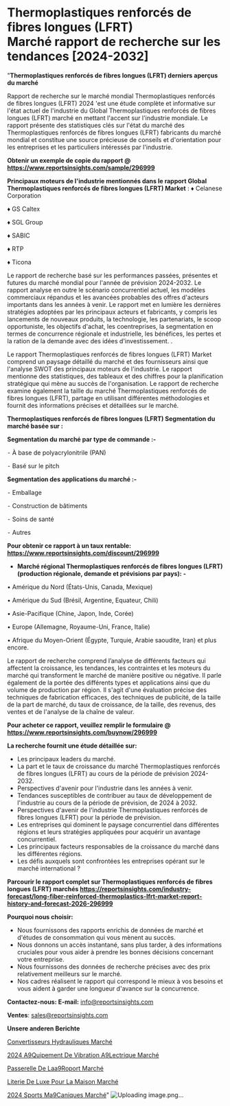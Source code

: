 # Thermoplastiques renforcés de fibres longues (LFRT) Marché rapport de recherche sur les tendances [2024-2032]

"<strong>Thermoplastiques renforcés de fibres longues (LFRT) derniers aperçus du marché</strong>

Rapport de recherche sur le marché mondial Thermoplastiques renforcés de fibres longues (LFRT) 2024 'est une étude complète et informative sur l'état actuel de l'industrie du Global Thermoplastiques renforcés de fibres longues (LFRT) marché en mettant l'accent sur l'industrie mondiale. Le rapport présente des statistiques clés sur l'état du marché des Thermoplastiques renforcés de fibres longues (LFRT) fabricants du marché mondial et constitue une source précieuse de conseils et d'orientation pour les entreprises et les particuliers intéressés par l'industrie.

<strong>Obtenir un exemple de copie du rapport @ <a href=https://www.reportsinsights.com/sample/296999>https://www.reportsinsights.com/sample/296999</a></strong>

<strong>Principaux moteurs de l'industrie mentionnés dans le rapport Global Thermoplastiques renforcés de fibres longues (LFRT) Market</strong> :
♦ Celanese Corporation

♦ GS Caltex

♦ SGL Group

♦ SABIC

♦ RTP

♦ Ticona

Le rapport de recherche basé sur les performances passées, présentes et futures du marché mondial pour l'année de prévision 2024-2032. Le rapport analyse en outre le scénario concurrentiel actuel, les modèles commerciaux répandus et les avancées probables des offres d'acteurs importants dans les années à venir. Le rapport met en lumière les dernières stratégies adoptées par les principaux acteurs et fabricants, y compris les lancements de nouveaux produits, la technologie, les partenariats, le scoop opportuniste, les objectifs d'achat, les coentreprises, la segmentation en termes de concurrence régionale et industrielle, les bénéfices, les pertes et la ration de la demande avec des idées d'investissement. .

Le rapport Thermoplastiques renforcés de fibres longues (LFRT) Market comprend un paysage détaillé du marché et des fournisseurs ainsi que l'analyse SWOT des principaux moteurs de l'industrie. Le rapport mentionne des statistiques, des tableaux et des chiffres pour la planification stratégique qui mène au succès de l'organisation. Le rapport de recherche examine également la taille du marché Thermoplastiques renforcés de fibres longues (LFRT), partage en utilisant différentes méthodologies et fournit des informations précises et détaillées sur le marché.

<strong>Thermoplastiques renforcés de fibres longues (LFRT) Segmentation du marché basée sur :</strong>

<strong>Segmentation du marché par type de commande :-</strong>

⁃ À base de polyacrylonitrile (PAN)

⁃ Basé sur le pitch

<strong>Segmentation des applications du marché :-</strong>

⁃ Emballage

⁃ Construction de bâtiments

⁃ Soins de santé

⁃ Autres

<strong>Pour obtenir ce rapport à un taux rentable: <a href=https://www.reportsinsights.com/discount/296999>https://www.reportsinsights.com/discount/296999</a></strong>
<ul>
  <li><strong>Marché régional Thermoplastiques renforcés de fibres longues (LFRT) (production régionale, demande et prévisions par pays): -</strong></li>
</ul>
• Amérique du Nord (États-Unis, Canada, Mexique)

• Amérique du Sud (Brésil, Argentine, Equateur, Chili)

• Asie-Pacifique (Chine, Japon, Inde, Corée)

• Europe (Allemagne, Royaume-Uni, France, Italie)

• Afrique du Moyen-Orient (Égypte, Turquie, Arabie saoudite, Iran) et plus encore.

Le rapport de recherche comprend l’analyse de différents facteurs qui affectent la croissance, les tendances, les contraintes et les moteurs du marché qui transforment le marché de manière positive ou négative. Il parle également de la portée des différents types et applications ainsi que du volume de production par région. Il s'agit d'une évaluation précise des techniques de fabrication efficaces, des techniques de publicité, de la taille de la part de marché, du taux de croissance, de la taille, des revenus, des ventes et de l'analyse de la chaîne de valeur.

<strong>Pour acheter ce rapport, veuillez remplir le formulaire @   <a href=https://www.reportsinsights.com/buynow/296999>https://www.reportsinsights.com/buynow/296999</a></strong>

<strong>La recherche fournit une étude détaillée sur:</strong>
<ul>
  <li>Les principaux leaders du marché.</li>
  <li>La part et le taux de croissance du marché Thermoplastiques renforcés de fibres longues (LFRT) au cours de la période de prévision 2024-2032.</li>
  <li>Perspectives d'avenir pour l'industrie dans les années à venir.</li>
  <li>Tendances susceptibles de contribuer au taux de développement de l'industrie au cours de la période de prévision, de 2024 à 2032.</li>
  <li>Perspectives d'avenir de l'industrie Thermoplastiques renforcés de fibres longues (LFRT) pour la période de prévision.</li>
  <li>Les entreprises qui dominent le paysage concurrentiel dans différentes régions et leurs stratégies appliquées pour acquérir un avantage concurrentiel.</li>
  <li>Les principaux facteurs responsables de la croissance du marché dans les différentes régions.</li>
  <li>Les défis auxquels sont confrontées les entreprises opérant sur le marché international ?</li>
</ul>

<strong>Parcourir le rapport complet sur Thermoplastiques renforcés de fibres longues (LFRT) marchés <a href=https://reportsinsights.com/industry-forecast/long-fiber-reinforced-thermoplastics-lfrt-market-report-history-and-forecast-2026-296999>https://reportsinsights.com/industry-forecast/long-fiber-reinforced-thermoplastics-lfrt-market-report-history-and-forecast-2026-296999</a></strong>

<strong>Pourquoi nous choisir:</strong>
<ul>
  <li>Nous fournissons des rapports enrichis de données de marché et d'études de consommation qui vous mènent au succès.</li>
  <li>Nous donnons un accès instantané, sans plus tarder, à des informations cruciales pour vous aider à prendre les bonnes décisions concernant votre entreprise.</li>
  <li>Nous fournissons des données de recherche précises avec des prix relativement meilleurs sur le marché.</li>
  <li>Nos cadres réalisent le rapport qui correspond le mieux à vos besoins et vous aident à garder une longueur d'avance sur la concurrence.</li>
</ul>
<strong>Contactez-nous:
</strong><strong>E-mail:</strong> <a href=mailto:info@reportsinsights.com>info@reportsinsights.com</a>

<strong>Ventes</strong>: <a href=mailto:sales@reportsinsights.com>sales@reportsinsights.com</a>

<strong>Unsere anderen Berichte</strong>

<a href=https://www.linkedin.com/pulse/convertisseurs-hydrauliques-march%C3%A9-2024-t8snc/>Convertisseurs Hydrauliques Marché</a>

<a href=https://www.linkedin.com/pulse/2024-%C3%A9quipement-de-vibration-%C3%A9lectrique-march%C3%A9-ywoec/>2024 A9Quipement De Vibration A9Lectrique Marché</a>

<a href=https://www.linkedin.com/pulse/passerelle-de-la%25C3%25A9roport-march%25C3%25A9paysage-comprenant-des>Passerelle De Laa9Roport Marché</a>

<a href=https://www.linkedin.com/pulse/literie-de-luxe-pour-la-maison-march%C3%A9informations-zvxgc/>Literie De Luxe Pour La Maison Marché</a>

<a href=https://www.linkedin.com/pulse/2024-sports-m%C3%A9caniques-march%C3%A9-analyse-historique-8qxdc/>2024 Sports Ma9Caniques Marché</a>"
![Uploading image.png…]()
